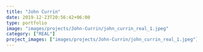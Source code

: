 ```yaml
---
title: "John Currin"
date: 2019-12-23T20:56:42+06:00
type: portfolio
image: "images/projects/John-Currin/john_currin_real_1.jpeg"
category: ["REAL"]
project_images: ["images/projects/John-Currin/john_currin_real_1.jpeg"]
---
```

